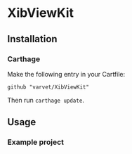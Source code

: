 # XibViewKit

## Installation

### Carthage

Make the following entry in your Cartfile:

```
github "varvet/XibViewKit"
```

Then run `carthage update`.

## Usage

### Example project
